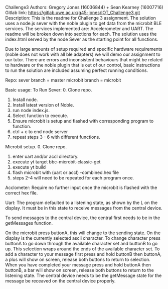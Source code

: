 Challenge3
Authors: Gregory Jones (16036844) + Sean Kearney (16007716)
Gitlab link: https://gitlab.uwe.ac.uk/g45-jones/IOT_Challenge3.git
Description:
This is the readme for Challenge 3 assignment. The solution uses a node.js sever with the noble plugin to get data from the microbit BLE services.
The services implemented are: Accelerometer and UART. The readme will be broken down into sections for each. The solution uses the index.html served by the node Sever
as the starting point for all functions.

Due to large amounts of setup required and specific hardware requirements (noble does not work with all ble adapters) we will demo our assignment to our tutor.
There are errors and inconsistent behaviours that might be related to hardware or the noble plugin that is out of our control, basic instructions to run the solution are
included assuming perfect running conditions.

Repo:
  sever branch = master
  microbit branch = microbit

Basic usage:
To Run Sever:
0. Clone repo.
1. Install node.
2. Install latest version of Noble.
3. run node index.js.
4. Select function to execute.
5. Ensure microbit is setup and flashed with corresponding program to function.
6. ctrl + c to end node server
7. repeat steps 3 - 6 with different functions.

Microbit setup.
0. Clone repo.
1. enter uart and/or accl directory.
2. execute yt target bbc-microbit-classic-get
3. execute yt build
4. flash microbit with (uart or accl) -combined.hex file
5. steps 2-4 will need to be repeated for each program once.

Acclometer:
Require no further input once the microbit is flashed with the correct hex file.

Uart:
The program defaulted to a listening state, as shown by the L on the display. It must be in this state
to receive messages from the central device.

To send messages to the central device, the central first needs to be in the getMessages function.

On the microbit press buttonA, this will change to the sending state. On the display is the currently selected ascii character.
To change character press buttonA to go down through the available character set and buttonB to go up. This selection wraps around the ends of the
available character set. To add a character to your message first press and hold buttonB then buttonA, a plus will show on screen, release both buttons to
return to selection. When you have completed your message press and hold buttonA then buttonB, a bar will show on screen, release both buttons to return to the
listening state. The central device needs to be the getMessage state for the message be receaved on the central device properly.
